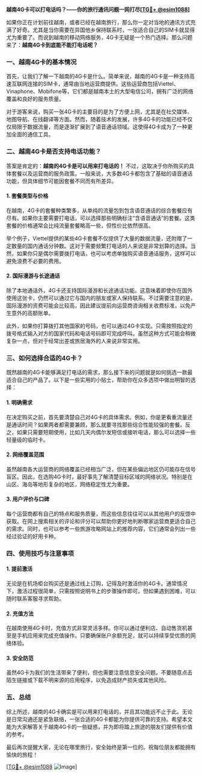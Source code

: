 **越南4G卡可以打电话吗？——你的旅行通讯问题一网打尽[[TG💪+ @esim1088](https://t.me/s/esim1088)]**

如果你正在计划前往越南，或者已经在越南旅行，那么你一定对当地的通讯方式充满了好奇。尤其是当你需要在异国他乡保持联系时，一张适合自己的SIM卡就显得尤为重要了。而说到越南的移动网络服务，4G卡无疑是一个热门选择。那么问题来了：**越南4G卡到底能不能打电话呢？**

### 一、越南4G卡的基本情况

首先，让我们了解一下越南的4G卡是什么。简单来说，越南的4G卡是一种支持高速互联网连接的SIM卡，通常由当地运营商提供。这些运营商包括Viettel、Vinaphone、Mobifone等，它们都是越南本土的大型电信公司，拥有广泛的网络覆盖和良好的服务质量。

对于游客来说，购买一张4G卡的主要目的是为了方便上网，尤其是在社交媒体、地图导航、在线翻译等方面。然而，随着技术的发展，许多4G卡的功能已经不仅仅局限于数据流量，而是逐渐扩展到了语音通话领域。这使得4G卡成为了一种更加全面的通信工具。

### 二、越南4G卡是否支持电话功能？

答案是肯定的：**越南的4G卡是可以用来打电话的！** 不过，这取决于你所购买的具体套餐以及运营商的服务政策。一般来说，大多数4G卡都包含了基础的语音通话功能，但具体细节可能因套餐不同而有所差异。

#### 1. 套餐类型与价格
在越南，4G卡的套餐种类繁多，从单纯的流量包到包含语音通话的综合套餐应有尽有。如果你主要需要打电话，可以选择那些明确标注“含语音通话”的套餐。这类套餐的价格通常会比纯流量套餐略高一些，但性价比依然很高。

举个例子，Viettel提供的某些4G卡套餐不仅提供了大量的数据流量，还附赠了一定数量的国内通话分钟数。这对于需要频繁打电话的人来说是非常划算的选择。当然，如果你只是偶尔需要拨打电话，也可以考虑单独购买语音通话服务，这样可以避免浪费不必要的费用。

#### 2. 国际漫游与长途通话
除了本地通话外，4G卡还支持国际漫游和长途通话功能。这意味着即使你在国外使用这张卡，仍然可以通过它与国内的朋友或家人保持联系。不过需要注意的是，国际漫游的资费可能会比较高，因此建议提前向运营商咨询相关收费标准，以免产生意外的高额账单。

此外，如果你打算拨打其他国家的号码，也可以通过4G卡实现。只需按照指定的拨号格式输入对方的国家代码和电话号码即可完成呼叫。虽然这种方式可能会稍微复杂一点，但对于经常出差或旅居海外的人来说非常实用。

### 三、如何选择合适的4G卡？

既然越南的4G卡能够满足打电话的需求，那么接下来的问题就是如何挑选一款最适合自己的产品了。以下是一些实用的小贴士，帮助你在众多选项中做出明智的选择：

#### 1. 明确需求
在决定购买之前，首先要清楚自己对4G卡的具体需求。例如，你是更看重流量还是通话时间？如果两者都需要兼顾，那么就要寻找那些综合性能较强的套餐。反之，如果只需要短期使用，比如几天内偶尔发短信或接听电话，那么可以选择一些轻量级的临时卡。

#### 2. 网络覆盖范围
虽然越南各大运营商的网络覆盖已经相当广泛，但在某些偏远地区仍可能存在信号盲区。因此，在选购4G卡时，最好事先了解清楚目标区域的网络状况。特别是在山区、海岛等地形复杂的地区，网络稳定性尤为重要。

#### 3. 用户评价与口碑
每个运营商都有自己的特点和服务质量，而这些信息往往可以从其他用户的反馈中获取。在网上搜索相关的评论和评分可以帮助你更好地判断哪家运营商更适合自己的需求。同时，也可以参考一些旅游攻略网站上的推荐内容，它们通常会列出一些经过验证的好用卡种。

### 四、使用技巧与注意事项

#### 1. 提前激活
无论是在机场柜台购买还是通过线上订购，记得及时激活你的4G卡。通常情况下，激活过程很简单，只需按照说明书上的步骤操作即可。但如果遇到困难，可以随时联系客服寻求帮助。

#### 2. 充值方法
在越南使用4G卡时，充值方式非常灵活多样。你可以通过便利店、自动售货机甚至是手机应用来完成充值操作。只要确保账户余额充足，就可以持续享受优质的网络体验。

#### 3. 安全防范
虽然4G卡为我们的生活带来了便利，但也需要注意信息安全问题。不要随意点击陌生链接或下载不明来源的应用程序，以免造成财产损失或其他风险。

### 五、总结

综上所述，越南的4G卡确实是可以用来打电话的，并且其功能远不止于此。无论是日常沟通还是紧急联络，一张合适的4G卡都能为你提供可靠的支持。希望本文能为大家解答关于越南4G卡的一些疑惑，并为即将踏上旅途的朋友们提供有价值的参考。

最后再次提醒大家，无论在哪里旅行，安全始终是第一位的。祝每位朋友都能拥有愉快的旅程！

[[TG💪+ @esim1088](https://t.me/s/esim1088) ![Image](https://i.postimg.cc/4NQfJmqS/Snipaste-2025-05-13-00-14-12.png)]